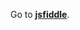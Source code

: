 Go to **[jsfiddle](http://jsfiddle.net/gh/get/library/pure/1borodat1/EloquentJS/tree/master/Chapter2)**.